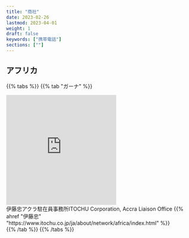 ```yaml
---
title: "商社"
date: 2023-02-26
lastmod: 2023-04-01
weight: 1
draft: false
keywords: ["携帯電話"]
sections: [""]
---
```

## アフリカ

{{% tabs %}}
{{% tab "ガーナ" %}}
<div class="googlemap-if">
<iframe src="https://www.google.com/maps/embed?pb=!4v1678191964160!6m8!1m7!1sljeZPc0Pb_NBumjvNyP0Ew!2m2!1d5.610465551581164!2d-0.186106779162083!3f103.25986037233945!4f-4.531607665572835!5f2.520853524527548" width="295" height="295" style="border:0;" allowfullscreen="" loading="lazy" referrerpolicy="no-referrer-when-downgrade"></iframe>
<div class="description">
伊藤忠アクラ駐在員事務所ITOCHU Corporation, Accra Liaison Office
 {{% ahref "伊藤忠" "https://www.itochu.co.jp/ja/about/network/africa/index.html" %}}
</div>
</div>
{{% /tab %}}
{{% /tabs %}}
